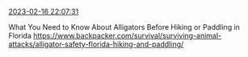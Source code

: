[2023-02-16 22:07:31](https://mstdn.social/@hill_wanderer/109876691032492795)

What You Need to Know About Alligators Before Hiking or Paddling in Florida <a href="https://www.backpacker.com/survival/surviving-animal-attacks/alligator-safety-florida-hiking-and-paddling/" target="_blank" rel="nofollow noopener noreferrer" translate="no">https://www.backpacker.com/survival/surviving-animal-attacks/alligator-safety-florida-hiking-and-paddling/</a>